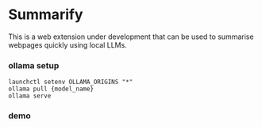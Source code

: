 # Summarify

This is a web extension under development that can be used to summarise webpages quickly using local LLMs.

### ollama setup

```console
launchctl setenv OLLAMA_ORIGINS "*"
ollama pull {model_name}
ollama serve
```

### demo

<!-- ![](https://github.com/hamsar4j/summarify/blob/main/media/summarify_demo.gif) -->

